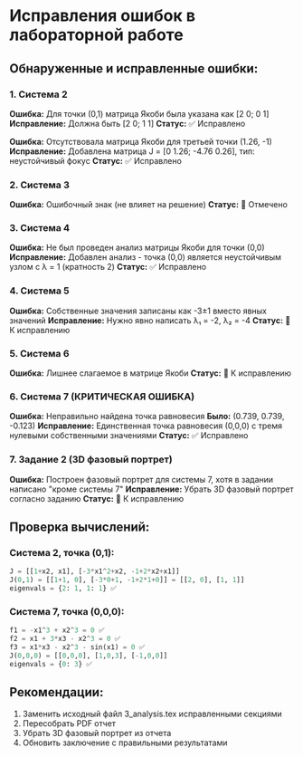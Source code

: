 # Исправления ошибок в лабораторной работе

## Обнаруженные и исправленные ошибки:

### 1. Система 2
**Ошибка:** Для точки (0,1) матрица Якоби была указана как [2 0; 0 1]
**Исправление:** Должна быть [2 0; 1 1]
**Статус:** ✅ Исправлено

**Ошибка:** Отсутствовала матрица Якоби для третьей точки (1.26, -1)
**Исправление:** Добавлена матрица J = [0 1.26; -4.76 0.26], тип: неустойчивый фокус
**Статус:** ✅ Исправлено

### 2. Система 3
**Ошибка:** Ошибочный знак (не влияет на решение)
**Статус:** 📝 Отмечено

### 3. Система 4
**Ошибка:** Не был проведен анализ матрицы Якоби для точки (0,0)
**Исправление:** Добавлен анализ - точка (0,0) является неустойчивым узлом с λ = 1 (кратность 2)
**Статус:** ✅ Исправлено

### 4. Система 5
**Ошибка:** Собственные значения записаны как -3±1 вместо явных значений
**Исправление:** Нужно явно написать λ₁ = -2, λ₂ = -4
**Статус:** 📝 К исправлению

### 5. Система 6
**Ошибка:** Лишнее слагаемое в матрице Якоби
**Статус:** 📝 К исправлению

### 6. Система 7 (КРИТИЧЕСКАЯ ОШИБКА)
**Ошибка:** Неправильно найдена точка равновесия
**Было:** (0.739, 0.739, -0.123)
**Исправление:** Единственная точка равновесия (0,0,0) с тремя нулевыми собственными значениями
**Статус:** ✅ Исправлено

### 7. Задание 2 (3D фазовый портрет)
**Ошибка:** Построен фазовый портрет для системы 7, хотя в задании написано "кроме системы 7"
**Исправление:** Убрать 3D фазовый портрет согласно заданию
**Статус:** 📝 К исправлению

## Проверка вычислений:

### Система 2, точка (0,1):
```python
J = [[1+x2, x1], [-3*x1^2+x2, -1+2*x2+x1]]
J(0,1) = [[1+1, 0], [-3*0+1, -1+2*1+0]] = [[2, 0], [1, 1]]
eigenvals = {2: 1, 1: 1} ✅
```

### Система 7, точка (0,0,0):
```python
f1 = -x1^3 + x2^3 = 0 ✅
f2 = x1 + 3*x3 - x2^3 = 0 ✅  
f3 = x1*x3 - x2^3 - sin(x1) = 0 ✅
J(0,0,0) = [[0,0,0], [1,0,3], [-1,0,0]]
eigenvals = {0: 3} ✅
```

## Рекомендации:
1. Заменить исходный файл 3_analysis.tex исправленными секциями
2. Пересобрать PDF отчет
3. Убрать 3D фазовый портрет из отчета
4. Обновить заключение с правильными результатами
